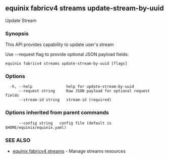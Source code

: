 ## equinix fabricv4 streams update-stream-by-uuid

Update Stream

### Synopsis

This API provides capability to update user's stream

Use --request flag to provide optional JSON payload fields.

```
equinix fabricv4 streams update-stream-by-uuid [flags]
```

### Options

```
  -h, --help               help for update-stream-by-uuid
      --request string     Raw JSON payload for optional request fields
      --stream-id string   stream-id (required)
```

### Options inherited from parent commands

```
      --config string   config file (default is $HOME/equinix/equinix.yaml)
```

### SEE ALSO

* [equinix fabricv4 streams](equinix_fabricv4_streams.md)	 - Manage streams resources

